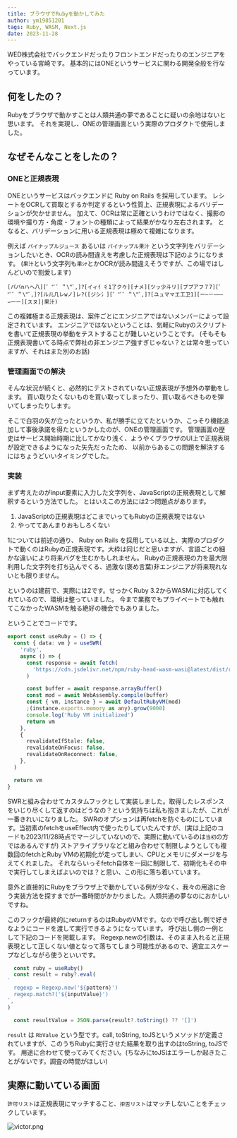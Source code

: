 ```yaml
---
title: ブラウザでRubyを動かしてみた
author: ym19851201
tags: Ruby, WASM, Next.js
date: 2023-11-28
---
```


WED株式会社でバックエンドだったりフロントエンドだったりのエンジニアをやっている宮崎です。
基本的にはONEというサービスに関わる開発全般を行なっています。


## 何をしたの？

Rubyをブラウザで動かすことは人類共通の夢であることに疑いの余地はないと思います。
それを実現し、ONEの管理画面という実際のプロダクトで使用しました。

## なぜそんなことをしたの？

### ONEと正規表現

ONEというサービスはバックエンドに Ruby on Rails を採用しています。
レシートをOCRして買取とするか判定するという性質上、正規表現によるバリデーションが欠かせません。
加えて、OCRは常に正確というわけではなく、撮影の環境や撮り方・角度・フォントの種類によって結果がかなり左右されます。
となると、バリデーションに用いる正規表現は極めて複雑になります。

例えば `パイナップルジュース` あるいは `パイナップル果汁` という文字列をバリデーションしたいとき、OCRの読み間違えを考慮した正規表現は下記のようになります。
(`果汁`という文字列も`果ｼﾅ`とかOCRが読み間違えそうですが、この場ではしんどいので割愛します)
```
[パバnハヘ八][゜°ﾟ゛＂\"ﾞ,]?[イィ亻彳1了ク𠂊][ナメ][ツッ少斗リ][ブプアフ７7][゜°ﾟ゛＂\"ﾞ,]?[ル儿几レwノ]レ?([ジシ氵][゜°ﾟ゛＂\"ﾞ,]?[ユュマ龴エ工卫1][ー―－‒–—−一ー][スヌ]|果汁)
```

この複雑極まる正規表現は、案件ごとにエンジニアではないメンバーによって設定されています。
エンジニアではないということは、気軽にRubyのスクリプトを書いて正規表現の挙動をテストすることが難しいということです。
(そもそも正規表現書いてる時点で弊社の非エンジニア強すぎじゃない？とは常々思っていますが、それはまた別のお話)

### 管理画面での解決

そんな状況が続くと、必然的にテストされていない正規表現が予想外の挙動をします。
買い取りたくないものを買い取ってしまったり、買い取るべきものを弾いてしまったりします。

そこで白羽の矢が立ったというか、私が勝手に立てたというか、こっそり機能追加して事後承諾を得たというかしたのが、ONEの管理画面です。
管理画面の歴史はサービス開始時期に比してかなり浅く、ようやくブラウザのUI上で正規表現が設定できるようになった矢先だったため、
以前からあるこの問題を解決するにはちょうどいいタイミングでした。

### 実装

まず考えたのがinput要素に入力した文字列を、JavaScriptの正規表現として解釈するという方法でした。
とはいえこの方法には2つ問題点があります。

1. JavaScriptの正規表現はどこまでいってもRubyの正規表現ではない 
2. やっててあんまりおもしろくない

1については前述の通り、 Ruby on Rails を採用している以上、実際のプロダクトで動くのはRubyの正規表現です。大枠は同じだと思いますが、言語ごとの細かな違いにより将来バグを生むかもしれません。
Rubyの正規表現の力を最大限利用した文字列を打ち込んでくる、過激な(褒め言葉)非エンジニアが将来現れないとも限りません。

というのは建前で、実際には2です。せっかくRuby 3.2からWASMに対応してくれているので、環境は整っていました。
今まで業務でもプライベートでも触れてこなかったWASMを触る絶好の機会でもありました。

ということでコードです。

```typescript
export const useRuby = () => {
  const { data: vm } = useSWR(
    'ruby',
    async () => {
      const response = await fetch(
        'https://cdn.jsdelivr.net/npm/ruby-head-wasm-wasi@latest/dist/ruby.wasm',
      )

      const buffer = await response.arrayBuffer()
      const mod = await WebAssembly.compile(buffer)
      const { vm, instance } = await DefaultRubyVM(mod)
      ;(instance.exports.memory as any).grow(9000)
      console.log('Ruby VM initialized')
      return vm
    },
    {
      revalidateIfStale: false,
      revalidateOnFocus: false,
      revalidateOnReconnect: false,
    },
  )

  return vm
}
```

SWRと組み合わせてカスタムフックとして実装しました。取得したレスポンスをいじり尽くして返すのはどうなの？という気持ちは私も抱きましたが、これが一番きれいになりました。
SWRのオプションは再fetchを防ぐものにしています。当初素のfetchをuseEffect内で使ったりしていたんですが、(実は上記のコードも2023/11/28時点でマージしていないので、実際に動いているのは`当初`の方ではあるんですが)
ストアライブラリなどと組み合わせて制限しようとしても複数回のfetchとRuby VMの初期化が走ってしまい、CPUとメモリにダメージを与えてくれました。
それならいっそfetch自体を一回に制限して、初期化もその中で実行してしまえばよいのでは？と思い、この形に落ち着いています。

意外と直接的にRubyをブラウザ上で動かしている例が少なく、我々の用途に合う実装方法を探すまでが一番時間がかかりました。人類共通の夢なのにおかしいですね。

このフックが最終的にreturnするのはRubyのVMです。なので呼び出し側で好きなようにコードを渡して実行できるようになっています。
呼び出し側の一例として下記のコードを掲載します。
Regexp.newの引数は、そのまま入れると正規表現として正しくない値となって落ちてしまう可能性があるので、適宜エスケープなどしながら使うといいです。

```typescript
  const ruby = useRuby()
  const result = ruby?.eval(
`
  regexp = Regexp.new('${pattern}')
  regexp.match?('${inputValue}')
`,
)

  const resultValue = JSON.parse(result?.toString() ?? '[]')
```

`result` は `RbValue` という型です。call, toString, toJSというメソッドが定義されていますが、このうちRubyに実行させた結果を取り出すのはtoString, toJSです。
用途に合わせて使ってみてください。(ちなみにtoJSはエラーしか起きたことがないです。調査の時間がほしい)


## 実際に動いている画面

`許可リスト`は正規表現にマッチすること、`拒否リスト`はマッチしないことをチェックしています。

![victor.png](<content/20231128-ruby-wasm/victor.png>)